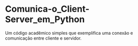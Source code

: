 # Comunica-o_Client-Server_em_Python
Um código acadêmico simples que exemplifica uma conexão e comunicação entre cliente e servidor.
